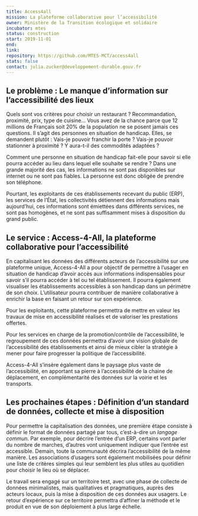 ```yaml
---
title: Access4all
mission: La plateforme collaborative pour l’accessibilité
owner: Ministère de la Transition écologique et solidaire
incubator: mtes
status: construction
start: 2019-11-01
end:
link:
repository: https://github.com/MTES-MCT/access4all
stats: false
contact: julia.zucker@developpement-durable.gouv.fr
---
```


## Le problème : Le manque d’information sur l’accessibilité des lieux

Quels sont vos critères pour choisir un restaurant ? Recommandation, proximité, prix, type de cuisine… Vous avez de la chance parce que 12 millions de Français soit 20% de la population ne se posent jamais ces questions. Il s’agit des personnes en situation de handicap. Elles, se demandent plutôt : Vais-je pouvoir franchir la porte ? Vais-je pouvoir stationner à proximité ? Y aura-t-il des commodités adaptées ?

Comment une personne en situation de handicap fait-elle pour savoir si elle pourra accéder au lieu dans lequel elle souhaite se rendre ? Dans une grande majorité des cas, les informations ne sont pas disponibles sur internet ou ne sont pas fiables. La personne est donc obligée de prendre son téléphone.

Pourtant, les exploitants de ces établissements recevant du public (ERP), les services de l’État, les collectivités détiennent des informations mais aujourd’hui, ces informations sont émiettées dans différents services, ne sont pas homogènes, et ne sont pas suffisamment mises à disposition du grand public.

## Le service : Access-4-All, la plateforme collaborative pour l’accessibilité

En capitalisant les données des différents acteurs de l’accessibilité sur une plateforme unique, Access-4-All a pour objectif de permettre à l’usager en situation de handicap d’avoir accès aux informations indispensables pour savoir s’il pourra accéder à tel ou tel établissement. Il pourra également visualiser les établissements accessibles à son handicap dans un périmètre de son choix. L’utilisateur pourra contribuer de manière collaborative à enrichir la base en faisant un retour sur son expérience.

Pour les exploitants, cette plateforme permettra de mettre en valeur les travaux de mise en accessibilité réalisés et de valoriser les prestations offertes.

Pour les services en charge de la promotion/contrôle de l’accessibilité, le regroupement de ces données permettra d’avoir une vision globale de l’accessibilité des établissements et ainsi de mieux cibler la stratégie à mener pour faire progresser la politique de l’accessibilité.

Access-4-All s’insère également dans le paysage plus vaste de l’accessibilité, en apportant sa pierre à l’accessibilité de la chaine de déplacement, en complémentarité des données sur la voirie et les transports.

## Les prochaines étapes : Définition d’un standard de données, collecte et mise à disposition

Pour permettre la capitalisation des données, une première étape consiste à définir le format de données partagé par tous, c’est-à-dire un _langage commun_. Par exemple, pour décrire l’entrée d’un ERP, certains vont parler du nombre de marches, d’autres vont uniquement indiquer que l’entrée est accessible. Demain, toute la communauté décrira l’accessibilité de la même manière. Les associations d’usagers sont également mobilisées pour définir une liste de critères simples qui leur semblent les plus utiles au quotidien pour choisir le lieu où se déplacer.

Le travail sera engagé sur un territoire test, avec une phase de collecte de données minimalistes, mais qualitatives et pragmatiques, auprès des acteurs locaux, puis la mise à disposition de ces données aux usagers. Le retour d’expérience sur ce territoire permettra d’affiner la méthode et le produit en vue de son déploiement à plus large échelle.
